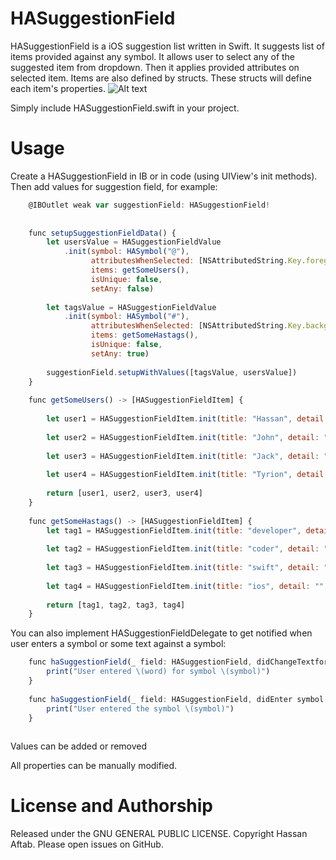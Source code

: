 # HASuggestionField
HASuggestionField is a iOS suggestion list written in Swift. It suggests list of items provided against any symbol. It allows user to select any of the suggested item from dropdown. Then it applies provided attributes on selected item. 
Items are also defined by structs. These structs will define each item's properties. 
![Alt text](https://github.com/Hassan-Aftab/HASuggestionField/blob/master/Screen%20Shot?raw=true "Demo")

Simply include HASuggestionField.swift in your project. 
# Usage

Create a HASuggestionField in IB or in code (using UIView's init methods). Then add values for suggestion field, for example:
```javascript
    @IBOutlet weak var suggestionField: HASuggestionField!
    
    
    func setupSuggestionFieldData() {
        let usersValue = HASuggestionFieldValue
            .init(symbol: HASymbol("@"),
                  attributesWhenSelected: [NSAttributedString.Key.foregroundColor: UIColor.blue], 
                  items: getSomeUsers(), 
                  isUnique: false, 
                  setAny: false)
        
        let tagsValue = HASuggestionFieldValue
            .init(symbol: HASymbol("#"), 
                  attributesWhenSelected: [NSAttributedString.Key.backgroundColor : UIColor.lightGray], 
                  items: getSomeHastags(), 
                  isUnique: false, 
                  setAny: true)
        
        suggestionField.setupWithValues([tagsValue, usersValue])
    }
    
	func getSomeUsers() -> [HASuggestionFieldItem] {
		
		let user1 = HASuggestionFieldItem.init(title: "Hassan", detail: "Hassanpro43@gmail.com", image: nil, imgURL: nil, replaceDetail: false)
		
		let user2 = HASuggestionFieldItem.init(title: "John", detail: "someJohn@gmail.com", image: nil, imgURL: nil, replaceDetail: false)
		
		let user3 = HASuggestionFieldItem.init(title: "Jack", detail: "someJack@gmail.com", image: nil, imgURL: nil, replaceDetail: false)
		
		let user4 = HASuggestionFieldItem.init(title: "Tyrion", detail: "tyrion@gmail.com", image: nil, imgURL: nil, replaceDetail: false)
		
		return [user1, user2, user3, user4]
	}
	
	func getSomeHastags() -> [HASuggestionFieldItem] {
		let tag1 = HASuggestionFieldItem.init(title: "developer", detail: "", image: nil, imgURL: nil, replaceDetail: false)
		
		let tag2 = HASuggestionFieldItem.init(title: "coder", detail: "", image: nil, imgURL: nil, replaceDetail: false)
		
		let tag3 = HASuggestionFieldItem.init(title: "swift", detail: "", image: nil, imgURL: nil, replaceDetail: false)
		
		let tag4 = HASuggestionFieldItem.init(title: "ios", detail: "", image: nil, imgURL: nil, replaceDetail: false)
		
		return [tag1, tag2, tag3, tag4]
	}

```

You can also implement HASuggestionFieldDelegate to get notified when user enters a symbol or some text against a symbol:

```javascript
    func haSuggestionField(_ field: HASuggestionField, didChangeTextfor symbol: String, word: String) {
        print("User entered \(word) for symbol \(symbol)")
    }
    
    func haSuggestionField(_ field: HASuggestionField, didEnter symbol: String) {
        print("User entered the symbol \(symbol)")
    }
    
```

Values can be added or removed

All properties can be manually modified.

# License and Authorship

Released under the GNU GENERAL PUBLIC LICENSE. Copyright Hassan Aftab. Please open issues on GitHub.
